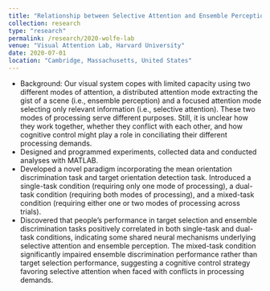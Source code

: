 ```yaml
---
title: "Relationship between Selective Attention and Ensemble Perception"
collection: research
type: "research"
permalink: /research/2020-wolfe-lab
venue: "Visual Attention Lab, Harvard University"
date: 2020-07-01
location: "Cambridge, Massachusetts, United States"
---
```

- Background: Our visual system copes with limited capacity using two different modes of attention, a
  distributed attention mode extracting the gist of a scene (i.e., ensemble perception) and a focused attention mode selecting only relevant information (i.e., selective attention). These two modes of processing serve different purposes. Still, it is unclear how they work together, whether they conflict
  with each other, and how cognitive control might play a role in conciliating their different processing demands.
- Designed and programmed experiments, collected data and conducted analyses with MATLAB.
- Developed a novel paradigm incorporating the mean orientation discrimination task and target orientation detection task.  Introduced a single-task condition (requiring only one mode of processing), a dual-task condition (requiring both modes of processing), and a mixed-task condition (requiring either one or two modes of processing across trials).
- Discovered that people’s performance in target selection and ensemble discrimination tasks
  positively correlated in both single-task and dual-task conditions, indicating some shared neural mechanisms underlying selective attention and ensemble perception. The mixed-task condition significantly impaired ensemble discrimination performance rather than target selection performance, suggesting a cognitive control strategy favoring selective attention when faced with conflicts in processing demands.
